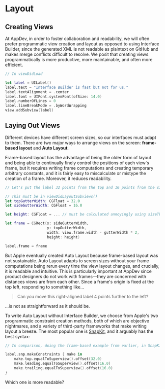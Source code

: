 # Layout

## Creating Views

At AppDev, in order to foster collaboration and readability, we will often prefer programmatic view creation and layout as opposed to using Interface Builder, since the generated XML is not readable as plaintext on GitHub and makes merge conflicts difficult to resolve. We posit that creating views programmatically is more productive, more maintainable, and often more efficient.

```swift
// In viewDidLoad

let label = UILabel()
label.text = "Interface Builder is fast but not for us."
label.textAlignment = .center
label.font = UIFont.systemFont(ofSize: 14.0)
label.numberOfLines = 0
label.lineBreakMode = .byWordWrapping
view.addSubview(label)
```

## Laying Out Views

Different devices have different screen sizes, so our interfaces must adapt to them. There are two major ways to arrange views on the screen: **frame-based layout** and **Auto Layout**.

Frame-based layout has the advantage of being the older form of layout and being able to continually finely control the positions of each view's frame, but it requires writing frame computations and creating temporary arbitrary constants, and it is fairly easy to miscalculate or mistype the creation of a frame. Moreover, it reduces readability.

```swift
// Let's put the label 32 points from the top and 16 points from the sides.

// This must be in viewDidLayoutSubviews()
let topGutterWidth: CGFloat = 32.0
let sideGutterWidth: CGFloat = 16.0

let height: CGFloat = ... // must be calculated annoyingly using sizeThatFits: or something

let frame = CGRect(x: sideGutterWidth,
                   y: topGutterWidth,
                   width: view.frame.width - gutterWidth * 2,
                   height: height)

label.frame = frame
```

But Apple eventually created Auto Layout because frame-based layout was not sustainable. Auto Layout adapts to screen sizes without your frame computations being rerun every time the view layout changes, and crucially, it is readable and intuitive. This is particularly important at AppDev since product designers do not work with frames—they are concerned with distances views are from each other. Since a frame's origin is fixed at the top left, responding to something like...

> Can you move this right-aligned label 4 points further to the left?

...is not as straightforward as it should be.

To write Auto Layout without Interface Builder, we choose from Apple's two programmatic constraint creation methods, both of which are objective nightmares, and a variety of third-party frameworks that make writing layout a breeze. The most popular one is [SnapKit](https://github.com/SnapKit/SnapKit), and it arguably has the best syntax:

```swift
// In comparison, doing the frame-based example from earlier, in SnapKit:

label.snp.makeConstraints { make in
    make.top.equalToSuperview().offset(32.0)
    make.leading.equalToSuperview().offset(16.0)
    make.trailing.equalToSuperview().offset(16.0)
}
```

Which one is more readable?

